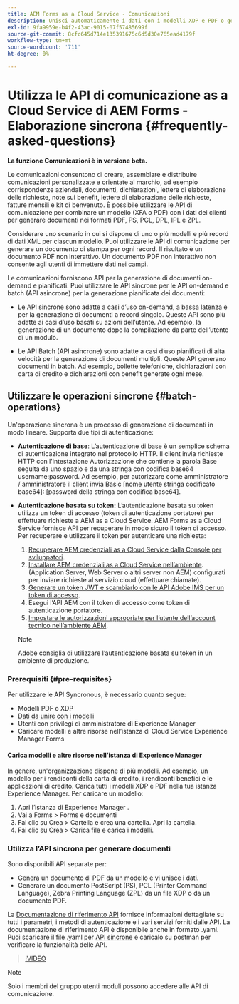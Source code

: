 ```yaml
---
title: AEM Forms as a Cloud Service - Comunicazioni
description: Unisci automaticamente i dati con i modelli XDP e PDF o genera l’output nei formati PCL, ZPL e PostScript
exl-id: 9fa9959e-b4f2-43ac-9015-07f57485699f
source-git-commit: 8cfc645d714e135391675c6d5d30e765ead4179f
workflow-type: tm+mt
source-wordcount: '711'
ht-degree: 0%

---
```



# Utilizza le API di comunicazione as a Cloud Service di AEM Forms - Elaborazione sincrona {#frequently-asked-questions}

**La funzione Comunicazioni è in versione beta.**

Le comunicazioni consentono di creare, assemblare e distribuire comunicazioni personalizzate e orientate al marchio, ad esempio corrispondenze aziendali, documenti, dichiarazioni, lettere di elaborazione delle richieste, note sui benefit, lettere di elaborazione delle richieste, fatture mensili e kit di benvenuto. È possibile utilizzare le API di comunicazione per combinare un modello (XFA o PDF) con i dati dei clienti per generare documenti nei formati PDF, PS, PCL, DPL, IPL e ZPL.

Considerare uno scenario in cui si dispone di uno o più modelli e più record di dati XML per ciascun modello. Puoi utilizzare le API di comunicazione per generare un documento di stampa per ogni record. <!-- You can also combine the records into a single document. --> Il risultato è un documento PDF non interattivo. Un documento PDF non interattivo non consente agli utenti di immettere dati nei campi.


Le comunicazioni forniscono API per la generazione di documenti on-demand e pianificati. Puoi utilizzare le API sincrone per le API on-demand e batch (API asincrone) per la generazione pianificata dei documenti:

* Le API sincrone sono adatte a casi d’uso on-demand, a bassa latenza e per la generazione di documenti a record singolo. Queste API sono più adatte ai casi d’uso basati su azioni dell’utente. Ad esempio, la generazione di un documento dopo la compilazione da parte dell’utente di un modulo.

* Le API Batch (API asincrone) sono adatte a casi d’uso pianificati di alta velocità per la generazione di documenti multipli. Queste API generano documenti in batch. Ad esempio, bollette telefoniche, dichiarazioni con carta di credito e dichiarazioni con benefit generate ogni mese.

## Utilizzare le operazioni sincrone {#batch-operations}

Un&#39;operazione sincrona è un processo di generazione di documenti in modo lineare. Supporta due tipi di autenticazione:

* **Autenticazione di base**: L’autenticazione di base è un semplice schema di autenticazione integrato nel protocollo HTTP. Il client invia richieste HTTP con l&#39;intestazione Autorizzazione che contiene la parola Base seguita da uno spazio e da una stringa con codifica base64 username:password. Ad esempio, per autorizzare come amministratore / amministratore il client invia Basic [nome utente stringa codificato base64]: [password della stringa con codifica base64].

* **Autenticazione basata su token:** L’autenticazione basata su token utilizza un token di accesso (token di autenticazione portatore) per effettuare richieste a AEM as a Cloud Service. AEM Forms as a Cloud Service fornisce API per recuperare in modo sicuro il token di accesso. Per recuperare e utilizzare il token per autenticare una richiesta:

   1. [Recuperare AEM credenziali as a Cloud Service dalla Console per sviluppatori](https://experienceleague.adobe.com/docs/experience-manager-learn/getting-started-with-aem-headless/authentication/service-credentials.html).
   1. [Installare AEM credenziali as a Cloud Service nell’ambiente](https://experienceleague.adobe.com/docs/experience-manager-learn/getting-started-with-aem-headless/authentication/service-credentials.html). (Application Server, Web Server o altri server non AEM) configurati per inviare richieste al servizio cloud (effettuare chiamate).
   1. [Generare un token JWT e scambiarlo con le API Adobe IMS per un token di accesso](https://experienceleague.adobe.com/docs/experience-manager-learn/getting-started-with-aem-headless/authentication/service-credentials.html).
   1. Esegui l’API AEM con il token di accesso come token di autenticazione portatore.
   1. [Impostare le autorizzazioni appropriate per l’utente dell’account tecnico nell’ambiente AEM](https://experienceleague.adobe.com/docs/experience-manager-learn/getting-started-with-aem-headless/authentication/service-credentials.html?lang=en#configure-access-in-aem).

   >[!NOTE]
   >
   >Adobe consiglia di utilizzare l’autenticazione basata su token in un ambiente di produzione.

### Prerequisiti {#pre-requisites}

Per utilizzare le API Syncronous, è necessario quanto segue:

* Modelli PDF o XDP
* [Dati da unire con i modelli](#form-data)
* Utenti con privilegi di amministratore di Experience Manager
* Caricare modelli e altre risorse nell’istanza di Cloud Service Experience Manager Forms

#### Carica modelli e altre risorse nell’istanza di Experience Manager

In genere, un&#39;organizzazione dispone di più modelli. Ad esempio, un modello per i rendiconti della carta di credito, i rendiconti benefici e le applicazioni di credito. Carica tutti i modelli XDP e PDF nella tua istanza Experience Manager. Per caricare un modello:

1. Apri l’istanza di Experience Manager .
1. Vai a Forms > Forms e documenti
1. Fai clic su Crea > Cartella e crea una cartella. Apri la cartella.
1. Fai clic su Crea > Carica file e carica i modelli.

### Utilizza l’API sincrona per generare documenti

Sono disponibili API separate per:

* Genera un documento di PDF da un modello e vi unisce i dati.
* Generare un documento PostScript (PS), PCL (Printer Command Language), Zebra Printing Language (ZPL) da un file XDP o da un documento PDF.

La [Documentazione di riferimento API](https://www.adobe.io/experience-manager-forms-cloud-service-developer-reference/api/sync/#tag/Communications-Services) fornisce informazioni dettagliate su tutti i parametri, i metodi di autenticazione e i vari servizi forniti dalle API. La documentazione di riferimento API è disponibile anche in formato .yaml. Puoi scaricare il file .yaml per [API sincrone](assets/sync.yaml) e caricalo su postman per verificare la funzionalità delle API.

>[!VIDEO](https://video.tv.adobe.com/v/335771)

>[!NOTE]
>
>Solo i membri del gruppo utenti moduli possono accedere alle API di comunicazione.

